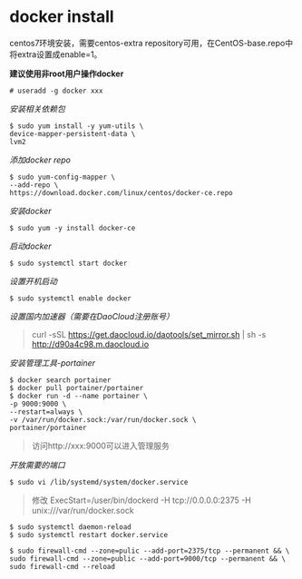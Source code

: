 # docker install
centos7环境安装，需要centos-extra repository可用，在CentOS-base.repo中将extra设置成enable=1。

**建议使用非root用户操作docker**

    # useradd -g docker xxx
*安装相关依赖包*
    
    $ sudo yum install -y yum-utils \
    device-mapper-persistent-data \
    lvm2
*添加docker repo*
    
    $ sudo yum-config-mapper \
    --add-repo \
    https://download.docker.com/linux/centos/docker-ce.repo
 
*安装docker*
    
    $ sudo yum -y install docker-ce
    
*启动docker*
 
    $ sudo systemctl start docker
    
*设置开机启动*
  
    $ sudo systemctl enable docker
    
*设置国内加速器（需要在DaoCloud注册账号）*

> curl -sSL https://get.daocloud.io/daotools/set_mirror.sh | sh -s http://d90a4c98.m.daocloud.io

*安装管理工具-portainer*

    $ docker search portainer
    $ docker pull portainer/portainer
    $ docker run -d --name portainer \
    -p 9000:9000 \
    --restart=always \
    -v /var/run/docker.sock:/var/run/docker.sock \
    portainer/portainer
    
> 访问http://xxx:9000可以进入管理服务
    
*开放需要的端口*
 
    $ sudo vi /lib/systemd/system/docker.service
     
> 修改 ExecStart=/user/bin/dockerd -H tcp://0.0.0.0:2375 -H unix:///var/run/docker.sock

    $ sudo systemctl daemon-reload
    $ sudo systemctl restart docker.service
    
    $ sudo firewall-cmd --zone=pulic --add-port=2375/tcp --permanent && \
    sudo firewall-cmd --zone=public --add-port=9000/tcp --permanent && \
    sudo firewall-cmd --reload
 

